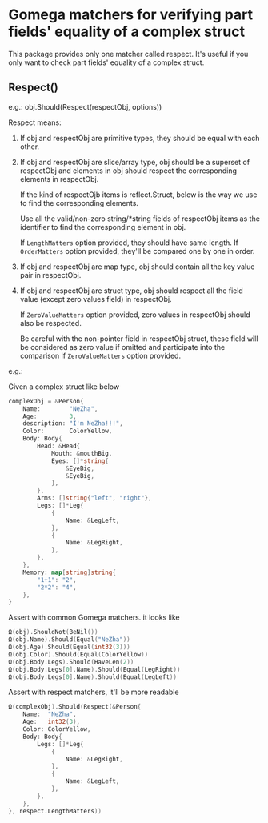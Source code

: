 # Gomega matchers for verifying part fields' equality of a complex struct

This package provides only one matcher called respect. It's useful if you only want to check part fields' equality of a complex struct.

## Respect()

e.g.: obj.Should(Respect(respectObj, options))

Respect means:
1. If obj and respectObj are primitive types, they should be equal with each other.
2. If obj and respectObj are slice/array type, obj should be a superset of respectObj and elements in obj should respect the corresponding elements in respectObj.

   If the kind of respectOjb items is reflect.Struct, below is the way we use to find the corresponding elements.
   
   Use all the valid/non-zero string/*string fields of respectObj items as the identifier to find the corresponding element in obj.
   
   If `LengthMatters` option provided, they should have same length. If `OrderMatters` option provided, they'll be compared one by one in order.
   
3. If obj and respectObj are map type, obj should contain all the key value pair in respectObj.
4. If obj and respectObj are struct type, obj should respect all the field value (except zero values field) in respectObj.
   
   If `ZeroValueMatters` option provided, zero values in respectObj should also be respected.
   
   Be careful with the non-pointer field in respectObj struct, these field will be considered as zero value if omitted and participate into the comparison if `ZeroValueMatters` option provided. 

e.g.:

Given a complex struct like below

```go
complexObj = &Person{
	Name:        "NeZha",
	Age:         3,
	description: "I'm NeZha!!!",
	Color:       ColorYellow,
	Body: Body{
		Head: &Head{
			Mouth: &mouthBig,
			Eyes: []*string{
				&EyeBig,
				&EyeBig,
			},
		},
		Arms: []string{"left", "right"},
		Legs: []*Leg{
			{
				Name: &LegLeft,
			},
			{
				Name: &LegRight,
			},
		},
	},
	Memory: map[string]string{
		"1+1": "2",
		"2*2": "4",
	},
}
```

Assert with common Gomega matchers. it looks like

```go
Ω(obj).ShouldNot(BeNil())
Ω(obj.Name).Should(Equal("NeZha"))
Ω(obj.Age).Should(Equal(int32(3)))
Ω(obj.Color).Should(Equal(ColorYellow))
Ω(obj.Body.Legs).Should(HaveLen(2))
Ω(obj.Body.Legs[0].Name).Should(Equal(LegRight))
Ω(obj.Body.Legs[0].Name).Should(Equal(LegLeft))
```

Assert with respect matchers, it'll be more readable

```go
Ω(complexObj).Should(Respect(&Person{
	Name:  "NeZha",
	Age:   int32(3),
	Color: ColorYellow,
	Body: Body{
		Legs: []*Leg{
		    {
			    Name: &LegRight,
		    },
		    {
			    Name: &LegLeft,
		    },
		},
	},
}, respect.LengthMatters))
```
